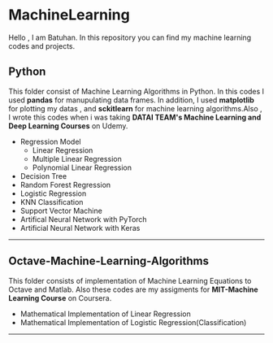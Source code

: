 # MachineLearning

Hello , I am Batuhan. In this repository you can find my machine learning codes and projects.


## Python

This folder consist of Machine Learning Algorithms in Python. In this codes I used **pandas** for manupulating data frames.
In addition, I used **matplotlib** for plotting my datas , and **sckitlearn** for machine learning algorithms.Also , I 
wrote this codes when i was taking **DATAI TEAM's Machine Learning and Deep Learning Courses** on Udemy.

* Regression Model
  * Linear Regression 
  * Multiple Linear Regression
  * Polynomial Linear Regression
 * Decision Tree
 * Random Forest Regression
 * Logistic Regression
 * KNN Classification
 * Support Vector Machine
 * Artifical Neural Network with PyTorch
 * Artificial Neural Network with Keras
---

## Octave-Machine-Learning-Algorithms

This folder consists of implementation of Machine Learning Equations to Octave and Matlab. Also these codes are my assigments for
**MIT-Machine Learning Course** on Coursera.

* Mathematical Implementation of Linear Regression
* Mathematical Implementation of Logistic Regression(Classification)
  
---

